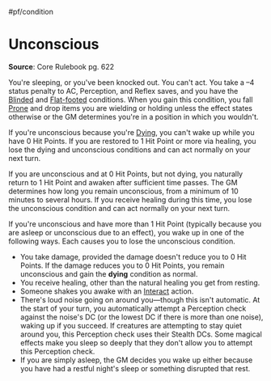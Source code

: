 #pf/condition 
# Unconscious
**Source**: Core Rulebook pg. 622

You're sleeping, or you've been knocked out. You can't act. You take a –4 status penalty to AC, Perception, and Reflex saves, and you have the [Blinded](Blinded.md) and [Flat-footed](Flat-footed.md) conditions. When you gain this condition, you fall [Prone](Prone.md) and drop items you are wielding or holding unless the effect states otherwise or the GM determines you're in a position in which you wouldn't.

If you're unconscious because you're [Dying](Dying.md), you can't wake up while you have 0 Hit Points. If you are restored to 1 Hit Point or more via healing, you lose the dying and unconscious conditions and can act normally on your next turn.

If you are unconscious and at 0 Hit Points, but not dying, you naturally return to 1 Hit Point and awaken after sufficient time passes. The GM determines how long you remain unconscious, from a minimum of 10 minutes to several hours. If you receive healing during this time, you lose the unconscious condition and can act normally on your next turn.

If you're unconscious and have more than 1 Hit Point (typically because you are asleep or unconscious due to an effect), you wake up in one of the following ways. Each causes you to lose the unconscious condition.
- You take damage, provided the damage doesn't reduce you to 0 Hit Points. If the damage reduces you to 0 Hit Points, you remain unconscious and gain the **dying** condition as normal.
- You receive healing, other than the natural healing you get from resting.
- Someone shakes you awake with an [Interact](../Actions/Interact.md) action.
- There's loud noise going on around you—though this isn't automatic. At the start of your turn, you automatically attempt a Perception check against the noise's DC (or the lowest DC if there is more than one noise), waking up if you succeed. If creatures are attempting to stay quiet around you, this Perception check uses their Stealth DCs. Some magical effects make you sleep so deeply that they don't allow you to attempt this Perception check.
- If you are simply asleep, the GM decides you wake up either because you have had a restful night's sleep or something disrupted that rest.